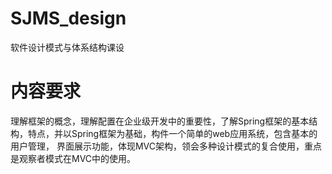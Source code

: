 # SJMS_design
软件设计模式与体系结构课设

# 内容要求
理解框架的概念，理解配置在企业级开发中的重要性，了解Spring框架的基本结构，特点，并以Spring框架为基础，构件一个简单的web应用系统，包含基本的用户管理，
界面展示功能，体现MVC架构，领会多种设计模式的复合使用，重点是观察者模式在MVC中的使用。
